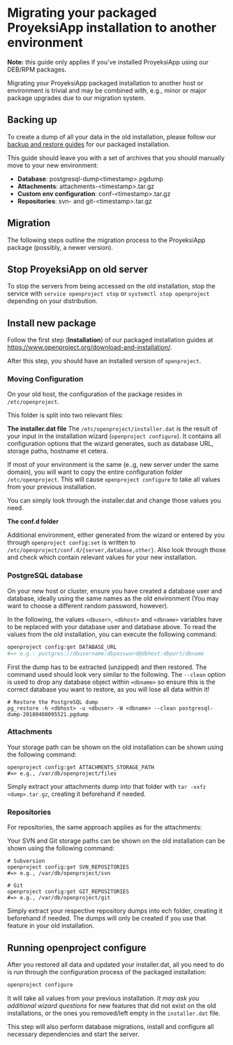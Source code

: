 # Migrating your packaged ProyeksiApp installation to another environment

**Note:** this guide only applies if you've installed ProyeksiApp using our DEB/RPM packages.

Migrating your ProyeksiApp packaged installation to another host or environment is trivial and may be combined with, e.g., minor or major package upgrades due to our migration system.

## Backing up

To create a dump of all your data in the old installation, please follow our [backup and restore guides](../../operation) for our packaged installation.

This guide should leave you with a set of archives that you should manually move to your new environment:

- **Database**: postgresql-dump\<timestamp>.pgdump
- **Attachments**: attachments-\<timestamp>.tar.gz
- **Custom env configuration**: conf-\<timestamp>.tar.gz
- **Repositories**: svn- and git-\<timestamp>.tar.gz

## Migration

The following steps outline the migration process to the ProyeksiApp package (possibly, a newer version).

## Stop ProyeksiApp on old server

To stop the servers from being accessed on the old installation, stop the service with `service openproject stop` or `systemctl stop openproject` depending on your distribution.

## Install new package

Follow the first step (**Installation**) of our packaged installation guides at https://www.openproject.org/download-and-installation/.

After this step, you should have an installed version of `openproject`.

### Moving Configuration

On your old host, the configuration of the package resides in `/etc/openproject`.

This folder is split into two relevant files:

**The installer.dat file**
The `/etc/openproject/installer.dat` is the result of your input in the installation wizard (`openproject configure`). It contains all configuration options that the wizard generates, such as database URL, storage paths, hostname et cetera.

If most of your environment is the same (e..g, new server under the same domain), you will want to copy the entire configuration folder `/etc/openproject`. This will cause `openproject configure` to take all values from your previous installation.

You can simply look through the installer.dat and change those values you need.

**The conf.d folder**

Additional environment, either generated from the wizard or entered by you through `openproject config:set` is written to  `/etc/openproject/conf.d/{server,database,other}`. Also look through those and check which contain relevant values for your new installation. 

### PostgreSQL database

On your new host or cluster, ensure you have created a database user and database, ideally using the same names as the old environment (You may want to choose a different random password, however).

In the following, the values `<dbuser>`, `<dbhost>` and `<dbname>` variables have to be replaced with your database user and database above.
To read the values from the old installation, you can execute the following command:

```bash
openproject config:get DATABASE_URL
#=> e.g.: postgres://dbusername:dbpassword@dbhost:dbport/dbname
```

First the dump has to be extracted (unzipped) and then restored. The command used should look very similar to the following. The `--clean` option is used to drop any database object within `<dbname>` so ensure this is the correct database you want to restore, as you will lose all data within it!

```
# Restore the PostgreSQL dump
pg_restore -h <dbhost> -u <dbuser> -W <dbname> --clean postgresql-dump-20180408095521.pgdump
```


### Attachments

Your storage path can be shown on the old installation can be shown using the following command:

```
openproject config:get ATTACHMENTS_STORAGE_PATH
#=> e.g., /var/db/openproject/files
```

Simply extract your attachments dump into that folder with `tar -vxfz <dump>.tar.gz`, creating it beforehand if needed.



### Repositories

For repositories, the same approach applies as for the attachments:

Your SVN and Git storage paths can be shown on the old installation can be shown using the following command:

```
# Subversion
openproject config:get SVN_REPOSITORIES
#=> e.g., /var/db/openproject/svn

# Git
openproject config:get GIT_REPOSITORIES
#=> e.g., /var/db/openproject/git
```

Simply extract your respective repository dumps into ech folder, creating it beforehand if needed. The dumps will only be created if you use that feature in your old installation.



## Running openproject configure

After you restored all data and updated your installer.dat, all you need to do is run through the configuration process of the packaged installation:

```bash
openproject configure
```

It will take all values from your previous installation. *It may ask you additional wizard questions*  for new features that did not exist on the old installations, or the ones you removed/left empty in the `installer.dat` file.

This step will also perform database migrations, install and configure all necessary dependencies and start the server.

